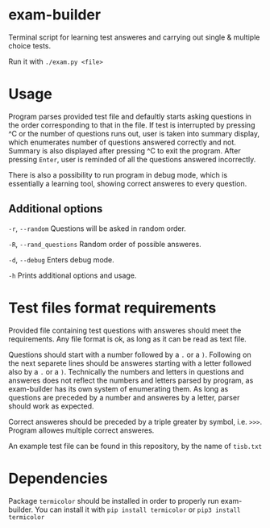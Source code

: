 # exam-builder
Terminal script for learning test answeres and carrying out single & multiple choice tests.

Run it with `./exam.py <file>`

# Usage
Program parses provided test file and defaultly starts asking questions in the order corresponding to that in the file. If test is interrupted by pressing ^C or the number of questions runs out, user is taken into summary display, which enumerates number of questions answered correctly and not. Summary is also displayed after pressing ^C to exit the program. After pressing `Enter`, user is reminded of all the questions answered incorrectly.

There is also a possibility to run program in debug mode, which is essentially a learning tool, showing correct answeres to every question. 

## Additional options
`-r`, `--random` Questions will be asked in random order.

`-R`, `--rand_questions` Random order of possible answeres.

`-d`, `--debug` Enters debug mode.

`-h` Prints additional options and usage.


# Test files format requirements
Provided file containing test questions with answeres should meet the requirements. Any file format is ok, as long as it can be read as text file. 

Questions should start with a number followed by a `.` or a `)`. Following on the next separete lines should be answeres starting with a letter followed also by a `.` or a `)`. Technically the numbers and letters in questions and answeres does not reflect the numbers and letters parsed by program, as exam-builder has its own system of enumerating them. As long as questions are preceded by a number and answeres by a letter, parser should work as expected.

Correct answeres should be preceded by a triple greater by symbol, i.e. `>>>`. Program allowes multiple correct answeres.

An example test file can be found in this repository, by the name of `tisb.txt`

# Dependencies
Package `termicolor` should be installed in order to properly run exam-builder. You can install it with `pip install termicolor` or `pip3 install termicolor`
